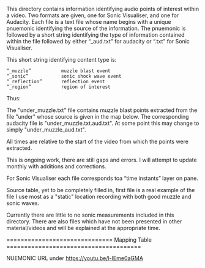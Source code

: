
This directory contains information identifying audio points of interest within a video.  Two formats are given, one for Sonic Visualiser, and one for Audacity.  Each file is a text file whose name begins with a unique pnuemonic identifying the source of the information.  The pnuemonic is followed by a short string identifying the type of information contained within the file followed by either “_aud.txt” for audacity or “.txt” for Sonic Visualiser.

This short string identifying content type is:

	“_muzzle”		    muzzle blast event
	“_sonic”		    sonic shock wave event
	“_reflection”		reflection event
	“_region”		    region of interest

Thus:
  
  The "under_muzzle.txt" file contains muzzle blast points extracted from the file "under" whose source
  is given in the map below.  The corresponding audacity file is "under_muzzle.txt.aud.txt".  At some point this
  may change to simply "under_muzzle_aud.txt".
  
All times are relative to the start of the video from which the points were extracted.

This is ongoing work, there are still gaps and errors.  I will attempt to update monthly with additions and corrections.
  
For Sonic Visualiser each file corresponds toa “time instants” layer on pane.

Source table, yet to be completely filled in, first file is a real example of the file I use most as a "static"
location recording with both good muzzle and sonic waves.

Currently there are little to no sonic measurements included in this directory.  There are also files which have not been
presented in other material/videos and will be explained at the appropriate time.

==============================  Mapping Table ======================================

NUEMONIC                     URL
under                        https://youtu.be/l-IEme0aGMA

